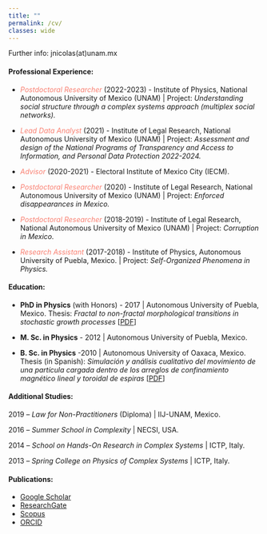```yaml
---
title: ""
permalink: /cv/
classes: wide
---
```


Further info: jnicolas(at)unam.mx

#### Professional Experience: 

* <span style="color:Salmon">_Postdoctoral Researcher_</span> (2022-2023) - Institute of Physics, National Autonomous University of Mexico (UNAM) \| Project: _Understanding social structure through a complex systems approach (multiplex social networks)._

* <span style="color:Salmon">_Lead Data Analyst_</span> (2021) - Institute of Legal Research, National Autonomous University of Mexico (UNAM) \| Project: _Assessment and design of the National Programs of Transparency and Access to Information, and Personal Data Protection 2022-2024._

* <span style="color:Salmon">_Advisor_</span> (2020-2021) - Electoral Institute of Mexico City (IECM).

* <span style="color:Salmon">_Postdoctoral Researcher_</span> (2020) - Institute of Legal Research, National Autonomous University of Mexico (UNAM) \| Project: _Enforced disappearances in Mexico._

* <span style="color:Salmon">_Postdoctoral Researcher_</span> (2018-2019) - Institute of Legal Research, National Autonomous University of Mexico (UNAM) \| Project: _Corruption in Mexico._

* <span style="color:Salmon">_Research Assistant_</span> (2017-2018) - Institute of Physics, Autonomous University of Puebla, Mexico. \| Project: _Self-Organized Phenomena in Physics._

#### Education:

* **PhD in Physics** (with Honors) - 2017 \| Autonomous University of Puebla, Mexico. Thesis: _Fractal to non-fractal morphological transitions in stochastic growth processes_ \[[PDF](https://github.com/jrncarlock/jrncarlock.github.io/blob/master/assets/docs/tesis-doc-2017.pdf)\]

* **M. Sc. in Physics** - 2012 \| Autonomous University of Puebla, Mexico.

* **B. Sc. in Physics** -2010 \| Autonomous University of Oaxaca, Mexico. Thesis (in Spanish): _Simulación y análisis cualitativo del movimiento de una partícula cargada dentro de los arreglos de confinamiento magnético lineal y toroidal de espiras_ \[[PDF](https://github.com/jrncarlock/jrncarlock.github.io/blob/master/assets/docs/tesis-lic-2010.pdf)\]

#### Additional Studies:

2019 – *Law for Non-Practitioners* (Diploma) \| IIJ-UNAM, Mexico.

2016 – *Summer School in Complexity* \| NECSI, USA.

2014 – *School on Hands-On Research in Complex Systems* \| ICTP, Italy.

2013 – *Spring College on Physics of Complex Systems* \| ICTP, Italy.

#### Publications:

* [Google Scholar](https://scholar.google.com/citations?user=Tpqh9iwAAAAJ&hl=en)
* [ResearchGate](https://www.researchgate.net/profile/J_Nicolas-Carlock)
* [Scopus](https://www.scopus.com/authid/detail.uri?authorId=57074110400)
* [ORCID](http://orcid.org/0000-0003-4065-372X)
